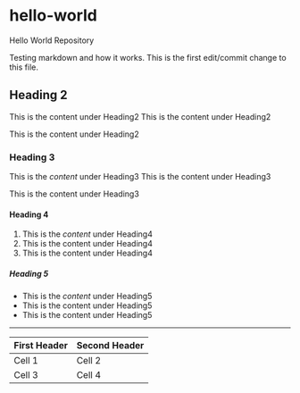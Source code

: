 # hello-world
Hello World Repository

Testing markdown and how it works. This is the first edit/commit change to this file.

## Heading 2

This is the content under Heading2
This is the content under Heading2

This is the content under Heading2

### Heading 3

This is the *content* under Heading3
This is the content under Heading3

This is the content under Heading3

#### Heading 4

1. This is the *content* under Heading4
2. This is the content under Heading4
3. This is the content under Heading4

##### Heading 5

- This is the *content* under Heading5
- This is the content under Heading5
- This is the content under Heading5

---
First Header | Second Header
-------------|--------------
Cell 1       |  Cell 2
Cell 3       |  Cell 4

